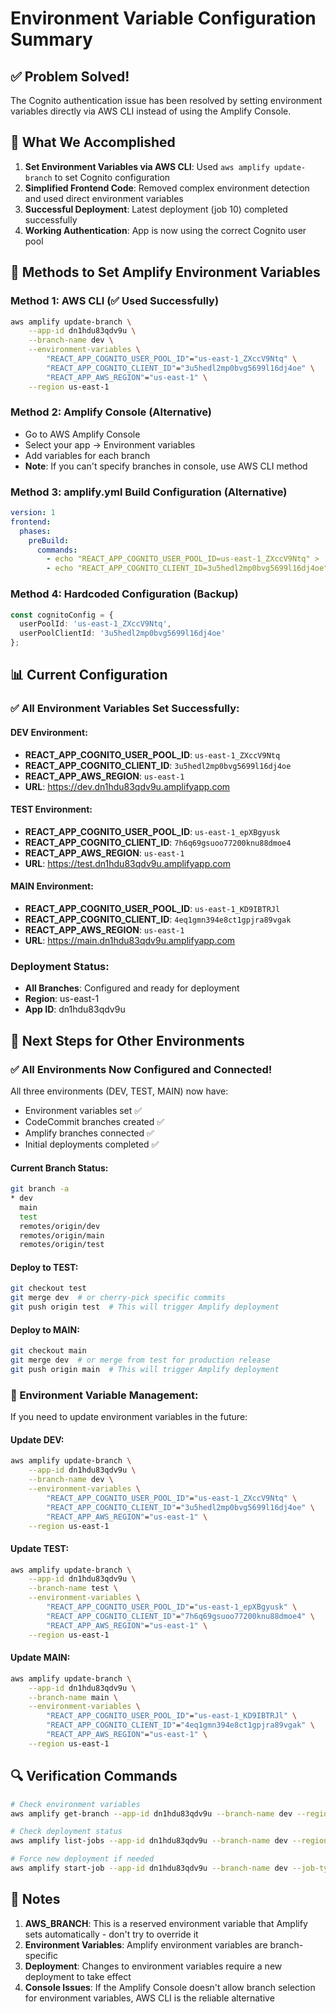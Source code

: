 # Environment Variable Configuration Summary

## ✅ Problem Solved!

The Cognito authentication issue has been resolved by setting environment variables directly via AWS CLI instead of using the Amplify Console.

## 🎯 What We Accomplished

1. **Set Environment Variables via AWS CLI**: Used `aws amplify update-branch` to set Cognito configuration
2. **Simplified Frontend Code**: Removed complex environment detection and used direct environment variables
3. **Successful Deployment**: Latest deployment (job 10) completed successfully
4. **Working Authentication**: App is now using the correct Cognito user pool

## 🔧 Methods to Set Amplify Environment Variables

### Method 1: AWS CLI (✅ Used Successfully)
```bash
aws amplify update-branch \
    --app-id dn1hdu83qdv9u \
    --branch-name dev \
    --environment-variables \
        "REACT_APP_COGNITO_USER_POOL_ID"="us-east-1_ZXccV9Ntq" \
        "REACT_APP_COGNITO_CLIENT_ID"="3u5hedl2mp0bvg5699l16dj4oe" \
        "REACT_APP_AWS_REGION"="us-east-1" \
    --region us-east-1
```

### Method 2: Amplify Console (Alternative)
- Go to AWS Amplify Console
- Select your app → Environment variables
- Add variables for each branch
- **Note**: If you can't specify branches in console, use AWS CLI method

### Method 3: amplify.yml Build Configuration (Alternative)
```yaml
version: 1
frontend:
  phases:
    preBuild:
      commands:
        - echo "REACT_APP_COGNITO_USER_POOL_ID=us-east-1_ZXccV9Ntq" > .env
        - echo "REACT_APP_COGNITO_CLIENT_ID=3u5hedl2mp0bvg5699l16dj4oe" >> .env
```

### Method 4: Hardcoded Configuration (Backup)
```typescript
const cognitoConfig = {
  userPoolId: 'us-east-1_ZXccV9Ntq',
  userPoolClientId: '3u5hedl2mp0bvg5699l16dj4oe'
};
```

## 📊 Current Configuration

### ✅ All Environment Variables Set Successfully:

#### DEV Environment:
- **REACT_APP_COGNITO_USER_POOL_ID**: `us-east-1_ZXccV9Ntq`
- **REACT_APP_COGNITO_CLIENT_ID**: `3u5hedl2mp0bvg5699l16dj4oe`
- **REACT_APP_AWS_REGION**: `us-east-1`
- **URL**: https://dev.dn1hdu83qdv9u.amplifyapp.com

#### TEST Environment:
- **REACT_APP_COGNITO_USER_POOL_ID**: `us-east-1_epXBgyusk`
- **REACT_APP_COGNITO_CLIENT_ID**: `7h6q69gsuoo77200knu88dmoe4`
- **REACT_APP_AWS_REGION**: `us-east-1`
- **URL**: https://test.dn1hdu83qdv9u.amplifyapp.com

#### MAIN Environment:
- **REACT_APP_COGNITO_USER_POOL_ID**: `us-east-1_KD9IBTRJl`
- **REACT_APP_COGNITO_CLIENT_ID**: `4eq1gmn394e8ct1gpjra89vgak`
- **REACT_APP_AWS_REGION**: `us-east-1`
- **URL**: https://main.dn1hdu83qdv9u.amplifyapp.com

### Deployment Status:
- **All Branches**: Configured and ready for deployment
- **Region**: us-east-1
- **App ID**: dn1hdu83qdv9u

## 🚀 Next Steps for Other Environments

### ✅ All Environments Now Configured and Connected!

All three environments (DEV, TEST, MAIN) now have:
- Environment variables set ✅
- CodeCommit branches created ✅ 
- Amplify branches connected ✅
- Initial deployments completed ✅

#### Current Branch Status:
```bash
git branch -a
* dev
  main
  test
  remotes/origin/dev
  remotes/origin/main
  remotes/origin/test
```

#### Deploy to TEST:
```bash
git checkout test
git merge dev  # or cherry-pick specific commits
git push origin test  # This will trigger Amplify deployment
```

#### Deploy to MAIN:
```bash
git checkout main
git merge dev  # or merge from test for production release
git push origin main  # This will trigger Amplify deployment
```

### 🔄 Environment Variable Management:

If you need to update environment variables in the future:

#### Update DEV:
```bash
aws amplify update-branch \
    --app-id dn1hdu83qdv9u \
    --branch-name dev \
    --environment-variables \
        "REACT_APP_COGNITO_USER_POOL_ID"="us-east-1_ZXccV9Ntq" \
        "REACT_APP_COGNITO_CLIENT_ID"="3u5hedl2mp0bvg5699l16dj4oe" \
        "REACT_APP_AWS_REGION"="us-east-1" \
    --region us-east-1
```

#### Update TEST:
```bash
aws amplify update-branch \
    --app-id dn1hdu83qdv9u \
    --branch-name test \
    --environment-variables \
        "REACT_APP_COGNITO_USER_POOL_ID"="us-east-1_epXBgyusk" \
        "REACT_APP_COGNITO_CLIENT_ID"="7h6q69gsuoo77200knu88dmoe4" \
        "REACT_APP_AWS_REGION"="us-east-1" \
    --region us-east-1
```

#### Update MAIN:
```bash
aws amplify update-branch \
    --app-id dn1hdu83qdv9u \
    --branch-name main \
    --environment-variables \
        "REACT_APP_COGNITO_USER_POOL_ID"="us-east-1_KD9IBTRJl" \
        "REACT_APP_COGNITO_CLIENT_ID"="4eq1gmn394e8ct1gpjra89vgak" \
        "REACT_APP_AWS_REGION"="us-east-1" \
    --region us-east-1
```

## 🔍 Verification Commands

```bash
# Check environment variables
aws amplify get-branch --app-id dn1hdu83qdv9u --branch-name dev --region us-east-1 --query 'branch.environmentVariables'

# Check deployment status
aws amplify list-jobs --app-id dn1hdu83qdv9u --branch-name dev --region us-east-1 --max-items 1

# Force new deployment if needed
aws amplify start-job --app-id dn1hdu83qdv9u --branch-name dev --job-type RELEASE --region us-east-1
```

## 📝 Notes

1. **AWS_BRANCH**: This is a reserved environment variable that Amplify sets automatically - don't try to override it
2. **Environment Variables**: Amplify environment variables are branch-specific
3. **Deployment**: Changes to environment variables require a new deployment to take effect
4. **Console Issues**: If the Amplify Console doesn't allow branch selection for environment variables, AWS CLI is the reliable alternative